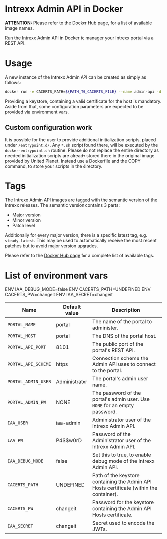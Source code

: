 # Intrexx Admin API in Docker

__ATTENTION:__ Please refer to the Docker Hub page, for a list of available image names.

Run the Intrexx Admin API in Docker to manager your Intrexx portal via a REST API.

# Usage
A new instance of the Intrexx Admin API can be created as simply as follows:

```bash
docker run -e CACERTS_PATH=${PATH_TO_CACERTS_FILE} --name admin-api -d -P unitedplanet/intrexx-admin-api:steady-latest
```

Providing a keystore, containing a valid certificate for the host is mandatory. Aside from that, some configuration parameters are expected to be provided via environment vars.

## Custom configuration work
It is possible for the user to provide additional initialization scripts, placed under `/entrypoint.d/`. Any `*.sh` script found there, will be executed by the `docker-entrypoint.sh` routine. Please do not replace the entire directory as needed initialization scripts are already stored there in the original image provided by United Planet. Instead use a Dockerfile and the COPY command, to store your scripts in the directory.

# Tags

The Intrexx Admin API images are tagged with the semantic version of the Intrexx releases. The semantic version contains 3 parts:

- Major version
- Minor version
- Patch level

Additionally for every major version, there is a specific latest tag, e.g. `steady-latest`. This may be used to automatically receive the most recent patches but to avoid major version upgrades.

Please refer to the [Docker Hub page](https://hub.docker.com/r/unitedplanet/intrexx-admin-api) for a complete list of available tags.

# List of environment vars
ENV IAA_DEBUG_MODE=false
ENV CACERTS_PATH=UNDEFINED
ENV CACERTS_PW=changeit
ENV IAA_SECRET=changeit



Name | Default value | Description
--- | --- | ---
`PORTAL_NAME` | portal | The name of the portal to administer.
`PORTAL_HOST` | portal | The DNS of the portal host.
`PORTAL_API_PORT` | 8101 | The public port of the portal's REST API.
`PORTAL_API_SCHEME` | https | Connection scheme the Admin API uses to connect to the portal.
`PORTAL_ADMIN_USER` | Administrator | The portal's admin user name.
`PORTAL_ADMIN_PW` | NONE | The password of the portal's admin user. Use `NONE` for an empty password.
`IAA_USER` | iaa-admin | Administrator user of the Intrexx Admin API.
`IAA_PW` | P4$$w0rD | Password of the Administrator user of the Intrexx Admin API.
`IAA_DEBUG_MODE` | false | Set this to true, to enable debug mode of the Intrexx Admin API.
`CACERTS_PATH` | UNDEFINED | Path of the keystore containing the Admin API Hosts certificate (within the container).
`CACERTS_PW` | changeit | Password for the keystore containing the Admin API Hosts certificate.
`IAA_SECRET` | changeit | Secret used to encode the JWTs.
